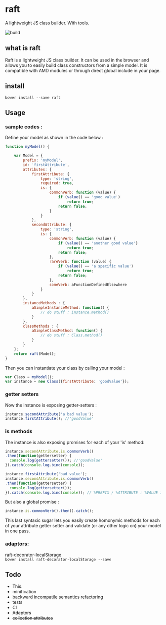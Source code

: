 # raft
A lightweight JS class builder. With tools.

![build](https://travis-ci.org/Kallikrein/raft.svg?branch=master)

## what is raft  
Raft is a lightweight JS class builder.
It can be used in the browser and allows you to easily build class constructors from a simple model. 
It is compatible with AMD modules or through direct global include in your page.  

## install  
```bower install --save raft```  

## Usage  

### sample codes :  
Define your model as shown in the code below :  
```javascript
function myModel() {

	var Model = {
		prefix: 'myModel',
		id: 'firstAttribute',
		attributes: {
			firstAttribute: {
				type: 'string',
				required: true,
				is: {
					commonVerb: function (value) {
						if (value() == 'good value')
							return true;
						return false;
					}
				}
			},
			secondAttribute: {
				type: 'string',
				is: {
					commonVerb: function (value) {
						if (value() == 'another good value')
							return true;
						return false;
					},
					rareVerb: function (value) {
						if (value() == 'a specific value')
							return true;
						return false;
					},
					someVerb: aFunctionDefinedElsewhere
				}
			}
		},
		instanceMethods : {
			aSimpleInstanceMethod: function() {
				// do stuff : instance.method()
			}
		},
		classMethods : {
			aSimpleClassMethod: function() {
				// do stuff : Class.method()
			}
		}
	};
	return raft(Model);
}
```
Then you can instantiate your class by calling your model :

```javascript
var Class = myModel();
var instance = new Class({firstAttribute: 'goodValue'});
```  

### getter setters  
Now the instance is exposing getter-setters :
```javascript
instance.secondAttribute('a bad value');
instance.firstAttribute(); //'goodValue'
```  
### is methods
The instance is also exposing promises for each of your 'is' method:
```javascript
instance.secondAttribute.is.commonVerb()
.then(function(gettersetter) {
  console.log(gettersetter()); //'goodValue'
}).catch(console.log.bind(console));

instance.firstAttribute('bad value');
instance.secondAttribute.is.commonVerb()
.then(function(gettersetter) {
  console.log(gettersetter());
}).catch(console.log.bind(console)); // %PREFIX / %ATTRIBUTE : %VALUE is not %METHOD
```

But also a global promise :

```javascript
instance.is.commonVerb().then().catch();
```

This last syntaxic sugar lets you easily create homonymic methods for each of your attribute getter setter and validate (or any other logic on) your model in one pass.

### adaptors:  
raft-decorator-localStorage  
```bower install raft-decorator-localStorage --save ```  
## Todo

- This.
- minification
- backward incompatile semantics refactoring
- tests
- CI
- ~~Adaptors~~
- ~~collection attributes~~
